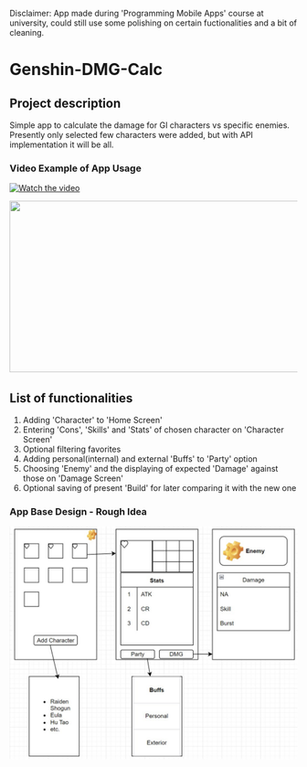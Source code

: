 Disclaimer: App made during 'Programming Mobile Apps' course at university, could still use some polishing on certain fuctionalities and a bit of cleaning.

# Genshin-DMG-Calc
## Project description
Simple app to calculate the damage for GI characters vs specific enemies. Presently only selected few characters were added, but with API implementation it will be all.

### Video Example of App Usage
[![Watch the video](https://img.youtube.com/vi/QvYyUY4Vkq8/hqdefault.jpg)](https://www.youtube.com/watch?v=QvYyUY4Vkq8)

[<img src="https://img.youtube.com/vi/QvYyUY4Vkq8/hqdefault.jpg" width="600" height="300"
/>](https://www.youtube.com/embed/QvYyUY4Vkq8)



## List of functionalities
1. Adding 'Character' to 'Home Screen'
2. Entering 'Cons', 'Skills' and 'Stats' of chosen character on 'Character Screen'
3. Optional filtering favorites
4. Adding personal(internal) and external 'Buffs' to 'Party' option
5. Choosing 'Enemy' and the displaying of expected 'Damage' against those on 'Damage Screen'
6. Optional saving of present 'Build' for later comparing it with the new one

### App Base Design - Rough Idea
![My Image](assets/idejna_shema.jpg)


